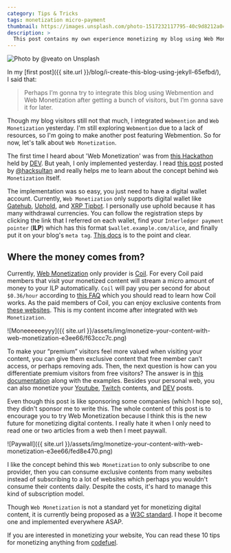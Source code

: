 ```yaml
---
category: Tips & Tricks
tags: monetization micro-payment
thumbnail: https://images.unsplash.com/photo-1517232117795-40c9d8212a04?w=1920
description: >
  This post contains my own experience monetizing my blog using Web Monetization.
---
```


![Photo by @veato on Unsplash](https://images.unsplash.com/photo-1517232117795-40c9d8212a04?w=1920)

In my [first post]({{ site.url }}/blog/i-create-this-blog-using-jekyll-65efbd/), I said that:

> Perhaps I’m gonna try to integrate this blog using Webmention and Web Monetization after getting a bunch of visitors, but I’m gonna save it for later.

Though my blog visitors still not that much, I integrated `Webmention` and `Web Monetization` yesterday. I'm still exploring `Webmention` due to a lack of resources, so I'm going to make another post featuring Webmention. So for now, let's talk about `Web Monetization`.

The first time I heard about 'Web Monetization' was from [this Hackathon](https://dev.to/devteam/announcing-the-grant-for-the-web-hackathon-on-dev-3kd1) held by [DEV](https://dev.to/). But yeah, I only implemented yesterday. I read [this post](https://dev.to/hacksultan/web-monetization-like-i-m-5-1418) posted by [@hacksultan](https://dev.to/hacksultan) and really helps me to learn about the concept behind `Web Monetization` itself.

The implementation was so easy, you just need to have a digital wallet account. Currently, `Web Monetization` only supports digital wallet like [Gatehub](https://webmonetization.org/docs/gatehub),  [Uphold](https://webmonetization.org/docs/uphold), and [XRP Tipbot](https://webmonetization.org/docs/xrptipbot). I personally use uphold because it has many withdrawal currencies. You can follow the registration steps by clicking the link that I referred on each wallet, find your `Interledger payment pointer` (**ILP**) which has this format `$wallet.example.com/alice`, and finally put it on your blog's `meta tag`. [This docs](https://webmonetization.org/docs/getting-started) is to the point and clear.

## Where the money comes from?

Currently, [Web Monetization](https://webmonetization.org) only provider is [Coil](https://coil.com). For every Coil paid members that visit your monetized content will stream a micro amount of money to your ILP automatically. `Coil` will pay you per second for about `$0.36/hour` according to [this FAQ](https://help.coil.com/accounts/creator-accounts#faqs) which you should read to learn how Coil works. As the paid members of Coil, you can enjoy exclusive contents from [these websites](https://coil.com/explore). This is my content income after integrated with `Web Monetization`.

![Moneeeeeeyyy]({{ site.url }}/assets/img/monetize-your-content-with-web-monetization-e3ee66/f63ccc7c.png)

To make your “premium” visitors feel more valued when visiting your content, you can give them exclusive content that free member can’t access, or perhaps removing ads. Then, the next question is how can you differentiate premium visitors from free visitors? The answer is in [this documentation](https://webmonetization.org/docs/api) along with the examples. Besides your personal web, you can also monetize your [Youtube](https://help.coil.com/for-creators/youtube-channels), [Twitch](https://help.coil.com/for-creators/twitch-stream) contents, and [DEV](https://dev.to/devteam/you-can-now-web-monetize-your-dev-posts-but-don-t-get-your-hopes-up-too-quickly-goc) posts.

Even though this post is like sponsoring some companies (which I hope so), they didn't sponsor me to write this. The whole content of this post is to encourage you to try Web Monetization because I think this is the new future for monetizing digital contents. I really hate it when I only need to read one or two articles from a web then I meet paywall.

![Paywall]({{ site.url }}/assets/img/monetize-your-content-with-web-monetization-e3ee66/fed8e470.png)

I like the concept behind this `Web Monetization` to only subscribe to one provider, then you can consume exclusive contents from many websites instead of subscribing to a lot of websites which perhaps you wouldn't consume their contents daily. Despite the costs, it's hard to manage this kind of subscription model.

Though `Web Monetization` is not a standard yet for monetizing digital content, it is currently being proposed as a [W3C standard](https://discourse.wicg.io/t/proposal-web-monetization-a-new-revenue-model-for-the-web/3785). I hope it become one and implemented everywhere ASAP.

If you are interested in monetizing your website, You can read these 10 tips for monetizing anything from [codefuel](https://www.codefuel.com/blog/if-its-online-you-can-monetize-it-10-tips-for-monetizing-anything/).